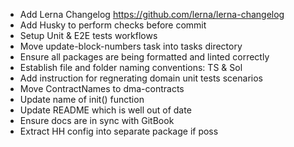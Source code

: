 - Add Lerna Changelog https://github.com/lerna/lerna-changelog
- Add Husky to perform checks before commit
- Setup Unit & E2E tests workflows
- Move update-block-numbers task into tasks directory
- Ensure all packages are being formatted and linted correctly
- Establish file and folder naming conventions: TS & Sol
- Add instruction for regnerating domain unit tests scenarios
- Move ContractNames to dma-contracts
- Update name of init() function
- Update README which is well out of date
- Ensure docs are in sync with GitBook
- Extract HH config into separate package if poss